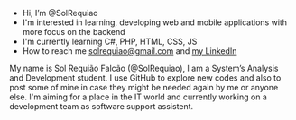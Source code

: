 - Hi, I’m @SolRequiao
- I'm interested in learning, developing web and mobile applications with more focus on the backend
- I'm currently learning C#, PHP, HTML, CSS, JS
- How to reach me solrequiao@gmail.com and <a href="https://www.linkedin.com/in/sol-requi%C3%A3o-falc%C3%A3o-48405b194/" >my LinkedIn<a>

<p>My name is Sol Requião Falcão (@SolRequiao), I am a System’s Analysis and Development student. I use GitHub to explore new codes and also to post some of mine in case they might be needed again by me or anyone else. I'm aiming for a place in the IT world and currently working on a development team as software support assistent.<p>

